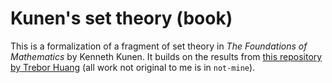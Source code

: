 # Kunen's set theory (book)

This is a formalization of a fragment of set theory in *The Foundations of Mathematics* by Kenneth Kunen. It builds on the results from [this repository by Trebor Huang](https://github.com/Trebor-Huang/ZFC) (all work not original to me is in `not-mine`).

